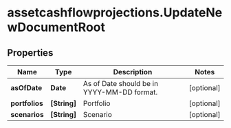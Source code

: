 # assetcashflowprojections.UpdateNewDocumentRoot

## Properties

Name | Type | Description | Notes
------------ | ------------- | ------------- | -------------
**asOfDate** | **Date** | As of Date should be in YYYY-MM-DD format. | [optional] 
**portfolios** | **[String]** | Portfolio | [optional] 
**scenarios** | **[String]** | Scenario | [optional] 


